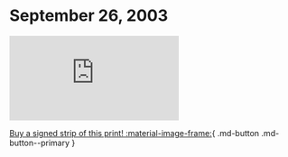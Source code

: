 # September 26, 2003

![](https://www.achewood.com/comic.php?date=09262003)

[Buy a signed strip of this print! :material-image-frame:](https://achewood-holiday-pop-up.myshopify.com/products/strip#09262003){ .md-button .md-button--primary }
